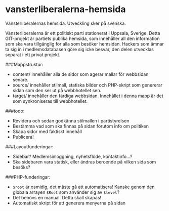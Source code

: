 vansterliberalerna-hemsida
==========================

Vänsterliberalernas hemsida. Utveckling sker på svenska.

Vänsterliberalerna är ett politiskt parti stationerat i Uppsala, Sverige. Detta GIT-projekt är partiets publika hemsida, som innehåller all den information som ska vara tillgänglig för alla som besöker hemsidan. Hackers som ämnar ta sig in i medlemsdatabasen göre sig icke besvär, den delen utvecklas separat i ett privat projekt. 

###Mappstruktur: 
- content/ innehåller alla de sidor som agerar mallar för webbsidan senare. 
- source/ innehåller stilmall, statiska bilder och PHP-skript som genererar sidan som den ser ut på webbhotellet sen. 
- target/ innehåller den färdiga webbsidan. Innehållet i denna mapp är det som synkroniseras till webbhotellet. 

###todo: 
- Revidera och sedan godkänna stilmallen i partistyrelsen
- Bestämma vad som ska finnas på sidan förutom info om politiken
- Skapa sidor med faktiskt innehåll
- Publicera!

###Layoutfunderingar: 
- Sidebar? Medlemsinloggning, nyhetsflöde, kontaktinfo...?
- Ska sidebaren vara statisk, eller ändras beroende på vilken sida som besöks?

###PHP-funderingar: 
- `$root` är osmidig, det måste gå att automatisera! Kanske genom den globala arrayen `$Root` som använder sig av `$level`?
- Det behövs en manual. Detta skall skapas!
- Automatiskt skript för att generera menyerna på sidan

